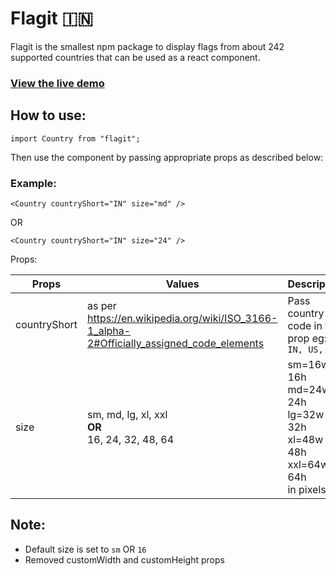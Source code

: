 # Flagit 🇮🇳

Flagit is the smallest npm package to display flags from about 242 supported
countries that can be used as a react component.

### [View the live demo](https://525sb.csb.app/)

## How to use:

`import Country from "flagit";`

Then use the component by passing appropriate props as described below:

### Example:

`<Country countryShort="IN" size="md" />`

OR

`<Country countryShort="IN" size="24" />`

Props:

| Props        | Values                                                                                    | Description                                                                                              |
| ------------ | ----------------------------------------------------------------------------------------- | -------------------------------------------------------------------------------------------------------- |
| countryShort | as per https://en.wikipedia.org/wiki/ISO_3166-1_alpha-2#Officially_assigned_code_elements | Pass country code in this prop eg: `IN, US, AU`                                                          |
| size         | sm, md, lg, xl, xxl <br/><b>OR</b><br/> 16, 24, 32, 48, 64                                | sm=16w x 16h<br /> md=24w x 24h<br /> lg=32w x 32h<br /> xl=48w x 48h<br /> xxl=64w x 64h<br />in pixels |

## Note:

- Default size is set to `sm` OR `16`
- Removed customWidth and customHeight props
